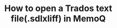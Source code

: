 ---
layout: default
title: How to open a Trados text file(.sdlxliff) in MemoQ
parent: Trados files in MemoQ
nav_order: 1
grand_parent: User guide
---